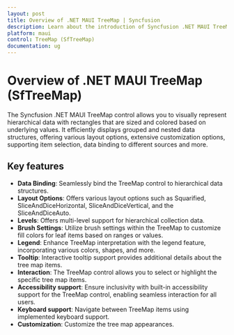 ```yaml
---
layout: post
title: Overview of .NET MAUI TreeMap | Syncfusion
description: Learn about the introduction of Syncfusion .NET MAUI TreeMap(STreeMap) control, its basic features, and the functionalities of treemap.
platform: maui
control: TreeMap (SfTreeMap)
documentation: ug
---
```

 
# Overview of .NET MAUI TreeMap (SfTreeMap)

The Syncfusion .NET MAUI TreeMap control allows you to visually represent hierarchical data with rectangles that are sized and colored based on underlying values. It efficiently displays grouped and nested data structures, offering various layout options, extensive customization options, supporting item selection, data binding to different sources and more.

## Key features 
 
 * **Data Binding**: Seamlessly bind the TreeMap control to hierarchical data structures.
 * **Layout Options**: Offers various layout options such as Squarified, SliceAndDiceHorizontal, SliceAndDiceVertical, and the SliceAndDiceAuto.
 * **Levels**: Offers multi-level support for hierarchical collection data.
 * **Brush Settings**: Utilize brush settings within the TreeMap to customize fill colors for leaf items based on ranges or values.
 * **Legend**: Enhance TreeMap interpretation with the legend feature, incorporating various colors, shapes, and more. 
 * **Tooltip**: Interactive tooltip support provides additional details about the tree map items.
 * **Interaction**: The TreeMap control allows you to select or highlight the specific tree map items.
 * **Accessibility support**:  Ensure inclusivity with built-in accessibility support for the TreeMap control, enabling seamless interaction for all users.
 * **Keyboard support**: Navigate between TreeMap items using implemented keyboard support.
 * **Customization**: Customize the tree map appearances.